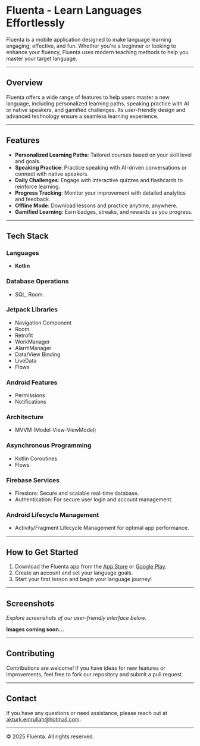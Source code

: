 # Fluenta - Learn Languages Effortlessly

Fluenta is a mobile application designed to make language learning engaging, effective, and fun. Whether you're a beginner or looking to enhance your fluency, Fluenta uses modern teaching methods to help you master your target language.

---

## Overview

Fluenta offers a wide range of features to help users master a new language, including personalized learning paths, speaking practice with AI or native speakers, and gamified challenges. Its user-friendly design and advanced technology ensure a seamless learning experience.

---

## Features

- **Personalized Learning Paths**: Tailored courses based on your skill level and goals.
- **Speaking Practice**: Practice speaking with AI-driven conversations or connect with native speakers.
- **Daily Challenges**: Engage with interactive quizzes and flashcards to reinforce learning.
- **Progress Tracking**: Monitor your improvement with detailed analytics and feedback.
- **Offline Mode**: Download lessons and practice anytime, anywhere.
- **Gamified Learning**: Earn badges, streaks, and rewards as you progress.

---

## Tech Stack

### Languages
- **Kotlin**

### Database Operations
- SQL, Room.

### Jetpack Libraries
- Navigation Component
- Room
- Retrofit
- WorkManager
- AlarmManager
- Data/View Binding
- LiveData
- Flows

### Android Features
- Permissions
- Notifications

### Architecture
- MVVM (Model-View-ViewModel)

### Asynchronous Programming
- Kotlin Coroutines
- Flows

### Firebase Services
- Firestore: Secure and scalable real-time database.
- Authentication: For secure user login and account management.

### Android Lifecycle Management
- Activity/Fragment Lifecycle Management for optimal app performance.

---

## How to Get Started

1. Download the Fluenta app from the [App Store](#) or [Google Play](#).
2. Create an account and set your language goals.
3. Start your first lesson and begin your language journey!

---

## Screenshots

_Explore screenshots of our user-friendly interface below._

**Images coming soon...**

---

## Contributing

Contributions are welcome! If you have ideas for new features or improvements, feel free to fork our repository and submit a pull request.

---

## Contact

If you have any questions or need assistance, please reach out at [akturk.emrullah@hotmail.com](mailto:akturk.emrullah@hotmail.com).

---

© 2025 Fluenta. All rights reserved.
